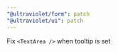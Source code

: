 ```yaml
---
"@ultraviolet/form": patch
"@ultraviolet/ui": patch
---
```


Fix `<TextArea />` when tooltip is set
